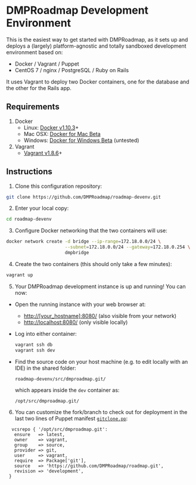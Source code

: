 # DMPRoadmap Development Environment

This is the easiest way to get started with DMPRoadmap, as it sets up and deploys a (largely) platform-agnostic and totally sandboxed development environment based on:
* Docker / Vagrant / Puppet
* CentOS 7 / nginx / PostgreSQL / Ruby on Rails

It uses Vagrant to deploy two Docker containers, one for the database and the other for the Rails app.

## Requirements 
1. Docker
    * Linux: [Docker v1.10.3](https://docs.docker.com/engine/installation)+
    * Mac OSX: [Docker for Mac Beta](https://docs.docker.com/docker-for-mac)
    * Windows: [Docker for Windows Beta](https://docs.docker.com/docker-for-windows) (untested)
2. Vagrant 
    * [Vagrant v1.8.6](https://www.vagrantup.com/downloads.html)+

## Instructions
1. Clone this configuration repository:

 ```bash
 git clone https://github.com/DMPRoadmap/roadmap-devenv.git
 ```

2. Enter your local copy:

 ```bash
 cd roadmap-devenv
 ```

3. Configure Docker networking that the two containers will use:

 ```bash
 docker network create -d bridge --ip-range=172.18.0.0/24 \
                       --subnet=172.18.0.0/24 --gateway=172.18.0.254 \
                       dmpbridge
 ```
 
4. Create the two containers (this should only take a few minutes):

 ```bash
 vagrant up
 ```

5. Your DMPRoadmap development instance is up and running! You can now:
 - Open the running instance with your web browser at:
    - [http://[your_hostname]:8080/](http://[your_hostname]:8080/) (also visible from your network)
    - [http://localhost:8080/](http://localhost:8080/) (only visible locally)

 - Log into either container:
    
    ```bash
    vagrant ssh db
    vagrant ssh dev
    ```
    
 - Find the source code on your host machine (e.g. to edit locally with an IDE) in the shared folder:
    
    ```console
    roadmap-devenv/src/dmproadmap.git/
    ```
    
    which appears inside the `dev` container as:
    
    ```console
    /opt/src/dmproadmap.git/
    ```
    

6. You can customize the fork/branch to check out for deployment in the last two lines of Puppet manifest [`gitclone.pp`](environments/development/modules/dcc/manifests/gitclone.pp):
 
 ```puppet
   vcsrepo { '/opt/src/dmproadmap.git':
    ensure   => latest,
    owner    => vagrant,
    group    => source,
    provider => git,
    user     => vagrant,
    require  => Package['git'],
    source   => 'https://github.com/DMPRoadmap/roadmap.git',
    revision => 'development',
  }
 ```
